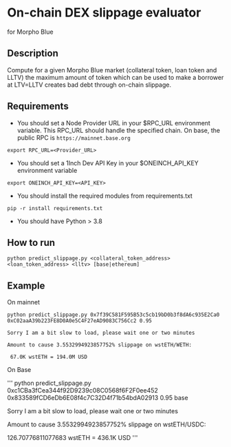 # On-chain DEX slippage evaluator

for Morpho Blue

## Description

Compute for a given Morpho Blue market (collateral token, loan token and LLTV) the maximum amount of token which can be used to make a borrower at LTV=LLTV creates bad debt through on-chain slippage.

## Requirements

- You should set a Node Provider URL in your $RPC_URL environment variable. This RPC_URL should handle the specified chain. On base, the public RPC is `https://mainnet.base.org`

`export RPC_URL=<Provider_URL>`

- You should set a 1Inch Dev API Key in your $ONEINCH_API_KEY environment variable

`export ONEINCH_API_KEY=<API_KEY>`

- You should install the required modules from requirements.txt

`pip -r install requirements.txt`

- You should have Python > 3.8

## How to run

`python predict_slippage.py <collateral_token_address> <loan_token_address> <lltv> [base|ethereum] `

## Example

On mainnet

```
python predict_slippage.py 0x7f39C581F595B53c5cb19bD0b3f8dA6c935E2Ca0 0xC02aaA39b223FE8D0A0e5C4F27eAD9083C756Cc2 0.95

Sorry I am a bit slow to load, please wait one or two minutes

Amount to cause 3.5532994923857752% slippage on wstETH/WETH:

 67.0K wstETH = 194.0M USD
```

On Base

'''
python predict_slippage.py 0xc1CBa3fCea344f92D9239c08C0568f6F2F0ee452 0x833589fCD6eDb6E08f4c7C32D4f71b54bdA02913 0.95 base

Sorry I am a bit slow to load, please wait one or two minutes

Amount to cause 3.5532994923857752% slippage on wstETH/USDC:

126.70776811077683 wstETH = 436.1K USD
'''
